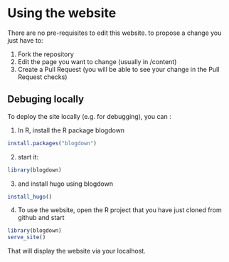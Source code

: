 # Using the website

There are no pre-requisites to edit this website. to propose a change you just have to:
1. Fork the repository
2. Edit the page you want to change (usually in /content)
3. Create a Pull Request (you will be able to see your change in the Pull Request checks)

## Debuging locally
To deploy the site locally (e.g. for debugging), you can :

1. In R, install the R package blogdown

```r
install.packages("blogdown")
```

2. start it:

```r
library(blogdown)
```
  
3. and install hugo using blogdown

```r
install_hugo()
```

4. To use the website, open the R project that you have just cloned from github and start

```r
library(blogdown)
serve_site()
```

That will display the website via your localhost.